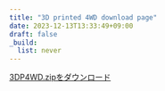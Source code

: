 ```yaml
---
title: "3D printed 4WD download page"
date: 2023-12-13T13:33:49+09:00
draft: false
_build:
  list: never
---
```

[3DP4WD.zipをダウンロード](/3DP4WD.zip)
